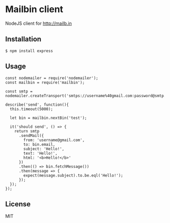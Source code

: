 # Mailbin client

NodeJS client for http://mailb.in

## Installation

```
$ npm install express
```

## Usage

```
const nodemailer = require('nodemailer');
const mailbin = require('mailbin');

const smtp = nodemailer.createTransport('smtps://username%40gmail.com:password@smtp.gmail.com');

describe('send', function(){
  this.timeout(5000);

  let bin = mailbin.nextBin('test');

  it('should send', () => {
    return smtp
      .sendMail({
        from: 'username@gmail.com',
        to: bin.email,
        subject: 'Hello!',
        text: 'Hello!',
        html: '<b>Hello!</b>'
      })
      .then(() => bin.fetchMessage())
      .then(message => {
        expect(message.subject).to.be.eql('Hello!');
      });
  });
});

```

## License

MIT
